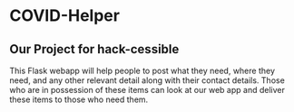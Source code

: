 # COVID-Helper
## Our Project for hack-cessible
This Flask webapp will help people to post what they  need, where they need, and any other relevant detail along with their contact details. Those who are in possession of these items can look at our web app and deliver these items to those who need them.
